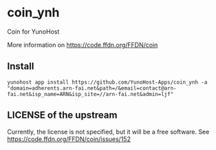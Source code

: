 coin_ynh
===============

Coin for YunoHost


More information on https://code.ffdn.org/FFDN/coin

## Install

```
yunohost app install https://github.com/YunoHost-Apps/coin_ynh -a "domain=adherents.arn-fai.net&path=/&email=contact@arn-fai.net&isp_name=ARN&isp_site=//arn-fai.net&admin=ljf"
```

## LICENSE of the upstream
Currently, the license is not specified, but it will be a free software. See https://code.ffdn.org/FFDN/coin/issues/152

